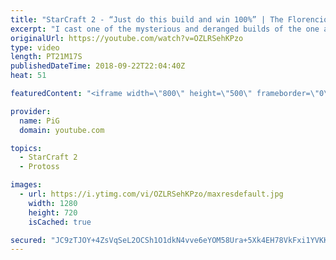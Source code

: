 ```yaml
---
title: "StarCraft 2 - “Just do this build and win 100%” | The Florencio Files #21"
excerpt: "I cast one of the mysterious and deranged builds of the one and only Florencio, the dude that invented the proxy nexus recall rush  -- Watch live at https://www.twitch.tv/x5_pig"
originalUrl: https://youtube.com/watch?v=OZLRSehKPzo
type: video
length: PT21M17S
publishedDateTime: 2018-09-22T22:04:40Z
heat: 51

featuredContent: "<iframe width=\"800\" height=\"500\" frameborder=\"0\" src=\"https://www.youtube.com/embed/OZLRSehKPzo\" allow=\"accelerometer; autoplay; encrypted-media; gyroscope; picture-in-picture\" allowfullscreen></iframe>"

provider:
  name: PiG
  domain: youtube.com

topics:
  - StarCraft 2
  - Protoss

images:
  - url: https://i.ytimg.com/vi/OZLRSehKPzo/maxresdefault.jpg
    width: 1280
    height: 720
    isCached: true

secured: "JC9zTJOY+4ZsVqSeL2OCSh1O1dkN4vve6eYOM58Ura+5Xk4EH78VkFxi1YVKKgu5HbUC9cgNag0Z5l7wB47eOyutsRriSB2/uY5myI/EKiGZK/7pL6WY7wMgZSeQ67lvYUgGUqubuPmtB1qGhmrtk6bQd3OB3fD3aZ4ffzZbaaCK2uHhWwoLlAB+thJp+enWjGVYhMOCQFqKePFwZUV4Zz4qeVkYn6ZcNKFeupPIpNcPVUKAjGglu/L1KqiG7XbhOcGyU7S9xJ+d7jQ+E1fHr9QGsOJM+UZK48hEQlEAw9WhaVDXxb9Q8BjhTh/07mTgIsAomogZ22//+ZwvNkHqE9FSKNCgJ0AWxcJe3mm4/DWmzpeBYr9Qm8t+vSP6E/BvezWXRXXCSvpwQt4qGD7q0y9J9bxZpZHZGi1VFlzcCK0=;rjcFBNr9/d6IGV9R90g8JA=="
---
```


